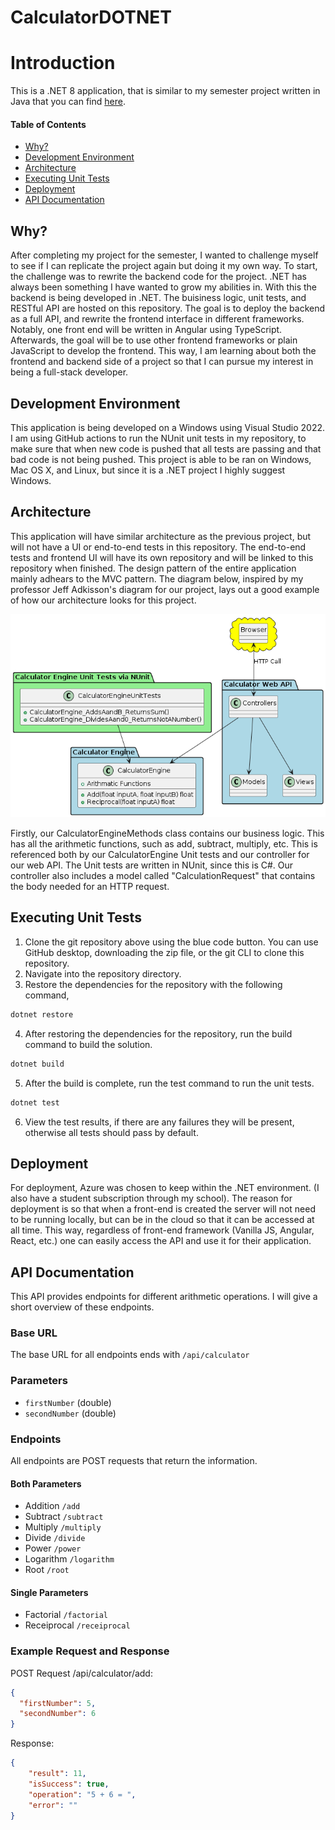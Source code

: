 # CalculatorDOTNET

# Introduction
This is a .NET 8 application, that is similar to my semester project written in Java that you can find [here](https://github.com/TreyBMorris/SWE3643TestingProject). 

#### Table of Contents
- [Why?](#why)
- [Development Environment](#development-environment)
- [Architecture](#architecture)
- [Executing Unit Tests](#executing-unit-tests)
- [Deployment](#deployment)
- [API Documentation](#api-documentation)

## Why? 
After completing my project for the semester, I wanted to challenge myself to see if I can replicate the project again but doing it my own way. To start, the challenge was to rewrite the backend code for the project. .NET has always been something I have wanted to grow my abilities in. With this the backend is being developed in .NET. The buisiness logic, unit tests, and RESTful API are hosted on this repository. The goal is to deploy the backend as a full API, and rewrite the frontend interface in different frameworks. Notably, one front end will be written in Angular using TypeScript. Afterwards, the goal will be to use other frontend frameworks or plain JavaScript to develop the frontend. This way, I am learning about both the frontend and backend side of a project so that I can pursue my interest in being a full-stack developer.

## Development Environment
This application is being developed on a Windows using Visual Studio 2022. I am using GitHub actions to run the NUnit unit tests in my repository, to make sure that when new code is pushed that all tests are passing and that bad code is not being pushed. This project is able to be ran on Windows, Mac OS X, and Linux, but since it is a .NET project I highly suggest Windows.


## Architecture
This application will have similar architecture as the previous project, but will not have a UI or end-to-end tests in this repository. The end-to-end tests and frontend UI will have its own repository and will be linked to this repository when finished. 
The design pattern of the entire application mainly adhears to the MVC pattern. The diagram below, inspired by my professor Jeff Adkisson's diagram for our project, lays out a good example of how our architecture looks for this project.

![arch-diagram](image.png)

Firstly, our CalculatorEngineMethods class contains our business logic. This has all the arithmetic functions, such as add, subtract, multiply, etc. This is referenced both by our CalculatorEngine Unit tests and our controller for our web API. The Unit tests are written in NUnit, since this is C#. Our controller also includes a model called "CalculationRequest" that contains the body needed for an HTTP request.

## Executing Unit Tests
1. Clone the git repository above using the blue code button. You can use GitHub desktop, downloading the zip file, or the git CLI to clone this repository.
2. Navigate into the repository directory.
3. Restore the dependencies for the repository with the following command,
```bash
dotnet restore
```

4. After restoring the dependencies for the repository, run the build command to build the solution.
```bash
dotnet build
```

5. After the build is complete, run the test command to run the unit tests.
```bash
dotnet test
```

6. View the test results, if there are any failures they will be present, otherwise all tests should pass by default.


## Deployment
For deployment, Azure was chosen to keep within the .NET environment. (I also have a student subscription through my school). The reason for deployment is so that when a front-end is created the server will not need to be running locally, but can be in the cloud so that it can be accessed at all time. This way, regardless of front-end framework (Vanilla JS, Angular, React, etc.) one can easily access the API and use it for their application.

## API Documentation
This API provides endpoints for different arithmetic operations. I will give a short overview of these endpoints. 

### Base URL
The base URL for all endpoints ends with `/api/calculator`

### Parameters
- `firstNumber` (double)
- `secondNumber` (double)

### Endpoints
All endpoints are POST requests that return the information.

#### Both Parameters
- Addition `/add`
- Subtract `/subtract`
- Multiply `/multiply`
- Divide `/divide`
- Power `/power`
- Logarithm `/logarithm`
- Root `/root`

#### Single Parameters
- Factorial `/factorial`
- Receiprocal `/receiprocal`

### Example Request and Response
POST Request /api/calculator/add:
```json
{
  "firstNumber": 5,
  "secondNumber": 6
}
```

Response:
```json
{
    "result": 11,
    "isSuccess": true,
    "operation": "5 + 6 = ",
    "error": ""
}
```
